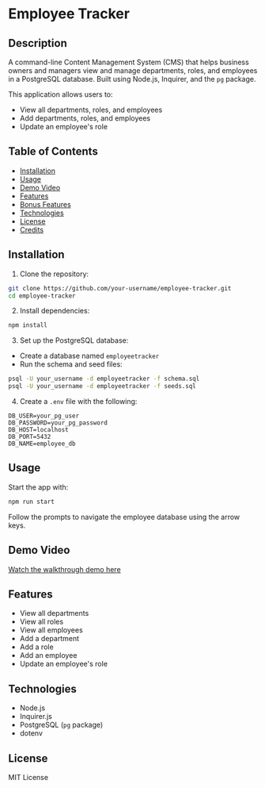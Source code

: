 # Employee Tracker

## Description
A command-line Content Management System (CMS) that helps business owners and managers view and manage departments, roles, and employees in a PostgreSQL database. Built using Node.js, Inquirer, and the `pg` package.

This application allows users to:
- View all departments, roles, and employees
- Add departments, roles, and employees
- Update an employee's role

## Table of Contents
- [Installation](#installation)
- [Usage](#usage)
- [Demo Video](#demo-video)
- [Features](#features)
- [Bonus Features](#bonus-features)
- [Technologies](#technologies)
- [License](#license)
- [Credits](#credits)

## Installation
1. Clone the repository:
```bash
git clone https://github.com/your-username/employee-tracker.git
cd employee-tracker
```
2. Install dependencies:
```bash
npm install
```
3. Set up the PostgreSQL database:
- Create a database named `employeetracker`
- Run the schema and seed files:
```bash
psql -U your_username -d employeetracker -f schema.sql
psql -U your_username -d employeetracker -f seeds.sql
```
4. Create a `.env` file with the following:
```
DB_USER=your_pg_user
DB_PASSWORD=your_pg_password
DB_HOST=localhost
DB_PORT=5432
DB_NAME=employee_db
```

## Usage
Start the app with:
```bash
npm run start
```
Follow the prompts to navigate the employee database using the arrow keys.

## Demo Video
[Watch the walkthrough demo here](https://your-demo-link.com)

## Features
- View all departments
- View all roles
- View all employees
- Add a department
- Add a role
- Add an employee
- Update an employee's role

## Technologies
- Node.js
- Inquirer.js
- PostgreSQL (`pg` package)
- dotenv

## License
MIT License

